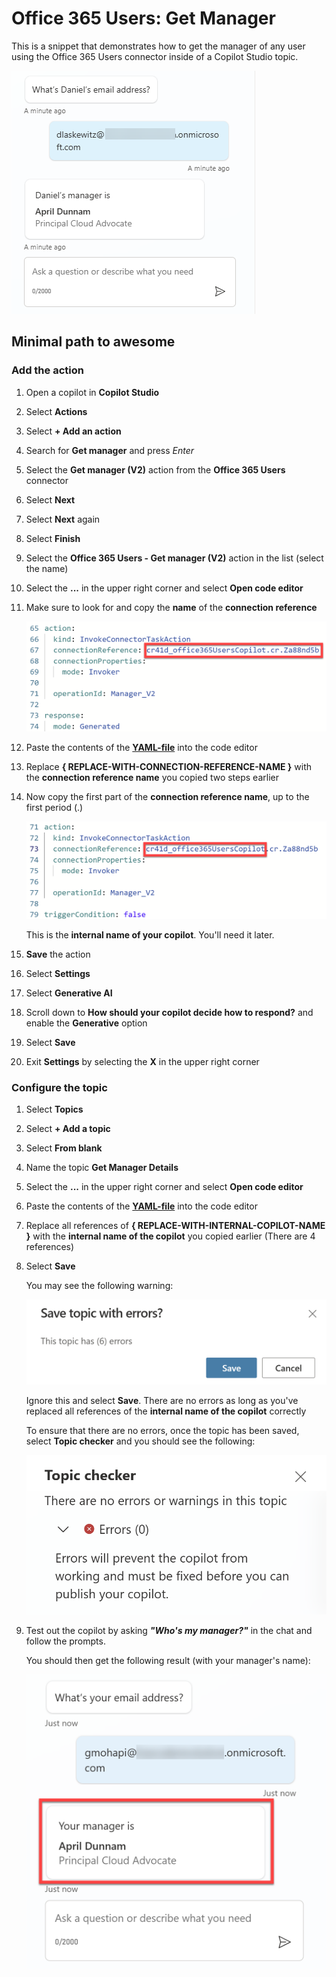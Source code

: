 # Office 365 Users: Get Manager

This is a snippet that demonstrates how to get the manager of any user using the Office 365 Users connector inside of a Copilot Studio topic.

![Office 365 Users: Get Manager topic in chat](./assets/office-365-users-get-manager-topic-chat.png)

## Minimal path to awesome

### Add the action

1. Open a copilot in **Copilot Studio**
1. Select **Actions**
1. Select **+ Add an action**
1. Search for **Get manager** and press _Enter_
1. Select the **Get manager (V2)** action from the **Office 365 Users** connector
1. Select **Next**
1. Select **Next** again
1. Select **Finish**
1. Select the **Office 365 Users - Get manager (V2)** action in the list (select the name)
1. Select the **...** in the upper right corner and select **Open code editor**
1. Make sure to look for and copy the **name** of the **connection reference**

    ![Connection reference name](./assets/connection-reference-name.png)

1. Paste the contents of the **[YAML-file](./source/manager.yaml)** into the code editor
1. Replace **{ REPLACE-WITH-CONNECTION-REFERENCE-NAME }** with the **connection reference name** you copied two steps earlier
1. Now copy the first part of the **connection reference name**, up to the first period (.)

    ![Internal name of Copilot](./assets/internal-name.png)

    This is the **internal name of your copilot**. You'll need it later.

1. **Save** the action
1. Select **Settings**
1. Select **Generative AI**
1. Scroll down to **How should your copilot decide how to respond?** and enable the **Generative** option
1. Select **Save**
1. Exit **Settings** by selecting the **X** in the upper right corner

### Configure the topic

1. Select **Topics**
1. Select **+ Add a topic**
1. Select **From blank**
1. Name the topic **Get Manager Details**
1. Select the **...** in the upper right corner and select **Open code editor**
1. Paste the contents of the **[YAML-file](./source/topic.yaml)** into the code editor
1. Replace all references of **{ REPLACE-WITH-INTERNAL-COPILOT-NAME }** with the **internal name of the copilot** you copied earlier (There are 4 references)
1. Select **Save**

    You may see the following warning:

    ![Warning](./assets/warning.png)

    Ignore this and select **Save**. There are no errors as long as you've replaced all references of the **internal name of the copilot** correctly

    To ensure that there are no errors, once the topic has been saved, select **Topic checker** and you should see the following:

    ![Topic checker](./assets/topic-checker.png)

1. Test out the copilot by asking **_"Who's my manager?"_** in the chat and follow the prompts.

    You should then get the following result (with your manager's name):

    ![My manager result](./assets/my-manager-result.png)
